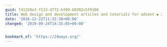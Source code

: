 ```yaml
---
guid: f41329e3-f113-4772-bf09-b8392c5f9108
title: Web design and development articles and tutorials for advent ◆ 24 ways
date: '2016-12-22T11:32:38+00:00'
changed: '2019-09-24T14:35:05+00:00'


bookmark_of: 'https://24ways.org/'
---
```




